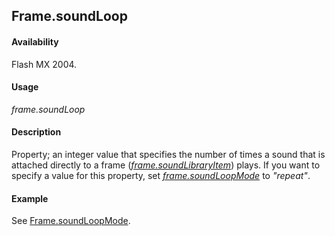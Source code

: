 ## Frame.soundLoop

#### Availability

Flash MX 2004.

#### Usage

*frame.soundLoop*

#### Description

Property; an integer value that specifies the number of times a sound that is attached directly to a frame ([*frame.soundLibraryItem*](../Frame_object/Frame31.md)) plays. If you want to specify a value for this property, set [*frame.soundLoopMode*](../Frame_object/Frame33.md) to *"repeat"*.

#### Example

See [Frame.soundLoopMode](../Frame_object/Frame33.md).

